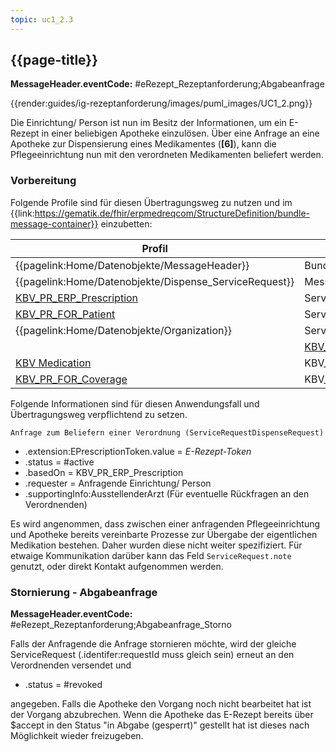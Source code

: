 ```yaml
---
topic: uc1_2.3
---
```


## {{page-title}}

**MessageHeader.eventCode:** #eRezept_Rezeptanforderung;Abgabeanfrage

{{render:guides/ig-rezeptanforderung/images/puml_images/UC1_2.png}}

Die Einrichtung/ Person ist nun im Besitz der Informationen, um ein E-Rezept in einer beliebigen Apotheke einzulösen. Über eine Anfrage an eine Apotheke zur Dispensierung eines Medikamentes (**[6]**), kann die Pflegeeinrichtung nun mit den verordneten Medikamenten beliefert werden.

### Vorbereitung

Folgende Profile sind für diesen Übertragungsweg zu nutzen und im {{link:https://gematik.de/fhir/erpmedreqcom/StructureDefinition/bundle-message-container}} einzubetten:

|Profil|Referenziert in|Optional|
|---|---|---|
|{{pagelink:Home/Datenobjekte/MessageHeader}}|BundleMessageContainer.entry||
|{{pagelink:Home/Datenobjekte/Dispense_ServiceRequest}}|MessageHeaderRequestHeader.focus||
|[KBV_PR_ERP_Prescription](https://fhir.kbv.de/StructureDefinition/KBV_PR_ERP_Prescription)|ServiceRequestDispenseRequest.basedOn||
|[KBV_PR_FOR_Patient](https://fhir.kbv.de/StructureDefinition/KBV_PR_FOR_Patient)|ServiceRequestDispenseRequest.subject||
|{{pagelink:Home/Datenobjekte/Organization}}|ServiceRequestDispenseRequest.performer||
||[KBV_PR_FOR_Practitioner](https://fhir.kbv.de/StructureDefinition/KBV_PR_FOR_Practitioner)|ServiceRequestDispenseRequest.supportingInfo:AusstellenderArzt||
|[KBV Medication](https://simplifier.net/erezept/~resources?text=medication&category=Profile&sortBy=RankScore_desc)|KBV_PR_ERP_Prescription.medication[x]||
|[KBV_PR_FOR_Coverage](https://fhir.kbv.de/StructureDefinition/KBV_PR_FOR_Coverage)|KBV_PR_ERP_Prescription.coverage||

Folgende Informationen sind für diesen Anwendungsfall und Übertragungsweg verpflichtend zu setzen.

`Anfrage zum Beliefern einer Verordnung (ServiceRequestDispenseRequest)`

* .extension:EPrescriptionToken.value = *E-Rezept-Token*
* .status = #active
* .basedOn = KBV_PR_ERP_Prescription
* .requester = Anfragende Einrichtung/ Person
* .supportingInfo:AusstellenderArzt (Für eventuelle Rückfragen an den Verordnenden)

Es wird angenommen, dass zwischen einer anfragenden Pflegeeinrichtung und Apotheke bereits vereinbarte Prozesse zur Übergabe der eigentlichen Medikation bestehen. Daher wurden diese nicht weiter spezifiziert. Für etwaige Kommunikation darüber kann das Feld `ServiceRequest.note` genutzt, oder direkt Kontakt aufgenommen werden.

### Stornierung - Abgabeanfrage

**MessageHeader.eventCode:** #eRezept_Rezeptanforderung;Abgabeanfrage_Storno

Falls der Anfragende die Anfrage stornieren möchte, wird der gleiche ServiceRequest (.identifer:requestId muss gleich sein) erneut an den Verordnenden versendet und

* .status = #revoked

angegeben. Falls die Apotheke den Vorgang noch nicht bearbeitet hat ist der Vorgang abzubrechen. Wenn die Apotheke das E-Rezept bereits über $accept in den Status "in Abgabe (gesperrt)" gestellt hat ist dieses nach Möglichkeit wieder freizugeben.
